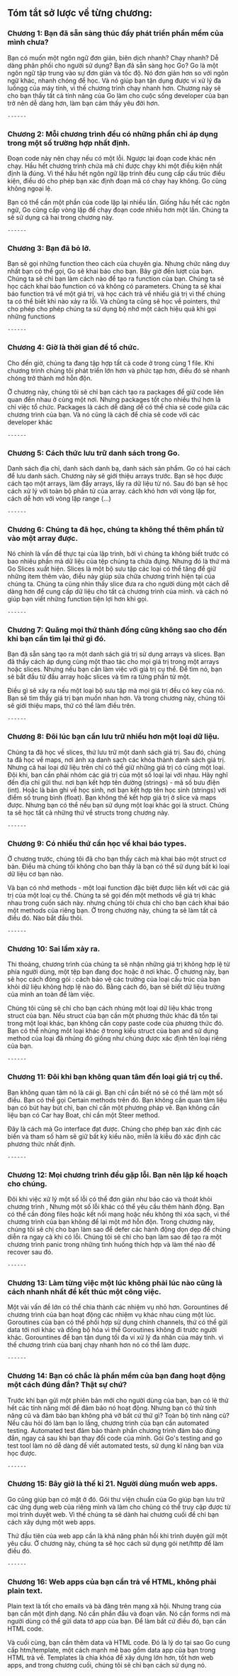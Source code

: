 ## Tóm tắt sở lược về từng chương:

### Chương 1:  Bạn đã sẵn sàng thúc đẩy phát triển phần mềm của mình chưa?
Bạn có muốn một ngôn ngữ đơn giản, biên dịch nhanh? Chạy nhanh? Dễ dàng phân phối cho người sử dụng? Bạn đã sẵn sàng học Go? Go là một ngôn ngữ tập trung vào sự đơn giản và tốc độ. Nó đơn giản hơn so với ngôn ngữ khác, nhanh chóng để học. Và nó giúp bạn tận dụng được vi xử lý đa luồngg của máy tính, vì thế chương trình chạy nhanh hơn.  Chương này sẽ cho bạn thấy tất cả tính năng của Go làm cho cuộc sống developer của bạn trở nên dễ dàng hơn, làm bạn cảm thấy yêu đời hơn.

``` ------ ```

### Chương 2: Mỗi chương trình đểu có những phần chỉ áp dụng trong một số trường hợp nhất định.
Đoạn code này nên chạy nếu có một lỗi. Ngược lại đoạn code khác nên chạy.  Hầu hết chương trình chứa mã chỉ được chạy khi một điều kiện nhất định là đúng. Vì thế hầu hết ngôn ngữ lập trình đều cung cấp cấu trúc điều kiện, điều dó cho phép bạn xác định đoạn mã có chạy hay không. Go cũng không ngoại lệ.

Bạn có thể cần một phần của code lặp lại nhiều lần. Giống hầu hết các ngôn ngữ, Go cũng cấp vòng lặp để chạy đoạn code nhiều hơn một lần. Chúng ta sẽ sử dụng cả hai trong chương này.

 ``` ------ ```

### Chương 3: Bạn đã bỏ lỡ.
Bạn sẽ gọi những function theo cách của chuyên gia. Nhưng chức năng duy nhất bạn có thể gọi, Go sẽ khai báo cho bạn. Bây giờ đến lượt của bạn. Chúng ta sẽ chỉ bạn làm cách nào để tạo ra function của bạn. Chúng ta sẽ học cách khai báo function có và không có parameters. Chúng ta sẽ khai báo function trả về một giá trị, và học cách trả về nhiều giá trị vì thế chúng ta có thể biết khi nào xảy ra lỗi. Và chũng ta cũng sẽ học về pointers, thứ cho phép cho phép chúng ta sử dụng bộ nhớ một cách hiệu quả khi gọi những functions

``` ------ ```

### Chương 4: Giờ là thời gian để tổ chức.
Cho đến giờ, chúng ta đang tập hợp tất cả code ở trong cùng 1 file. Khi chương trình chúng tôi phát triển lớn hơn và phức tạp hơn, điều đó sẽ nhanh chóng trở thành mớ hỗn độn.

Ở chương này, chúng tôi sẽ chỉ bạn cách tạo ra packages để giữ code liên quan đến nhau ở cùng một nơi. Nhưng packages tốt cho nhiều thứ hơn là chỉ việc tổ chức.  Packages là cách dễ dàng dể có thể chia sẻ code giữa các chương trình của bạn. Và nó cũng là cách để chia sẽ code với các developer khác

``` ------ ```

### Chương 5: Cách thức lưu trữ danh sách trong Go.
Danh sách địa chỉ, danh sách danh bạ, danh sách sản phẩm. Go có hai cách để lưu danh sách. Chương này sẽ giới thiệu arrays trước. Bạn sẽ học được cách tạo một arrays, làm đẩy arrays, lấy ra dữ liệu từ nó. Sau đó bạn sẽ học cách xử lý với toàn bộ phần tử của array. cách khó hơn với vòng lặp for, cách dễ hơn với vòng lặp range (...)

``` ------ ```

### Chương 6: Chúng ta đã học, chúng ta không thể thêm phần tử vào một array được.
Nó chính là vấn đề thực tại của lập trình, bởi vì chúng ta không biết trước có bao nhiêu phần mà dữ liệu của tệp chúng ta chứa đựng. Nhưng đó là thứ mà Go Slices xuất hiện. Slices là một bộ sưu tập các loại có thể tăng để giữ những item thêm vào, điều này giúp sửa chữa chương trình hiện tại của chúng ta. Chúng ta cũng nhìn thấy slice đưa ra cho người dùng một cách dễ dàng hơn để cung cấp dữ liệu cho tất cả chương trình của mình. và cách nó giúp bạn viết những function tiện lợi hơn khi gọi.

``` ------ ```

### Chương 7: Quăng mọi thứ thành đống cũng không sao cho đến khi bạn cần tìm lại thứ gì đó.
Bạn đã sẵn sàng tạo ra một danh sách giá trị sử dụng arrays và slices. Bạn đã thấy cách áp dụng cùng một thao tác cho mọi giá trị trong một arrays hoặc slices. Nhưng nếu bạn cần làm việc với giá trị cụ thể. Để tìm nó, bạn sẽ bắt đầu từ đầu array hoặc slices và tìm ra từng phần tử một.

Điều gì sẽ xảy ra nếu một loại bộ sưu tập mà mọi giá trị đều có key của nó. Bạn sẽ tìm thấy giá trị bạn muốn nhan hơn. Và trong chương này, chúng tôi sẽ giới thiệu maps, thứ có thể làm điều trên.

``` ------ ```

### Chương 8: Đôi lúc bạn cần lưu trữ nhiều hơn một loại dữ liệu.
Chúng ta đã học về slices, thứ lưu trữ một danh sách giá trị. Sau đó, chúng ta đã học về maps, nơi ánh xạ danh sạch các khóa thành danh sách giá trị. Nhưng cả hai loại dữ liệu trên chỉ có thể giữ những giá trị có cũng một loại. Đôi khi, bạn cần phải  nhóm các giá trị của một số loại lại với nhau. Hãy nghĩ đến địa chỉ gửi thư. nơi bạn kết hợp tên đường (strings) - mã số bưu điện (int). Hoặc là bản ghi về học sinh, nơi bạn kết hợp tên học sinh (strings) với điểm số trung bình (float). Bạn không thể kết hợp giá trị ở slice và maps được. Nhưng bạn có thể nếu bạn sử dụng một loại khác gọi là struct. Chúng ta sẽ học tất cả những thứ về structs trong chương này.

``` ------ ```

### Chương 9: Có nhiều thứ cần học về khai báo types.
Ở chương trước, chúng tôi đã cho bạn thấy cách mà khai báo một struct cơ bản. Điều mà chúng tôi không cho bạn thấy là bạn có thể sử dụng bất kì loại dữ liệu cơ bạn nào.

Và bạn có nhớ methods - một loại function đặc biệt được liên kết với các giá trị của một loại cụ thể. Chúng ta sẽ gọi đến một methods về giá trị khác nhau trong cuốn sách này. nhưng chúng tôi chưa chỉ cho bạn cách khai báo một methods của riêng bạn. Ở trong chương này, chúng ta sẽ làm tất cả điều đó. Nào bắt đầu thôi.

``` ------ ```

### Chương 10:  Sai lầm xảy ra.
Thi thoảng, chương trình của chúng ta sẽ nhận những giá trị không hợp lệ từ phía người dùng, một tệp bạn đang đọc hoặc ở nơi khác. Ở chương này, bạn sẽ học cách đóng gói : cách bảo vệ các trường của loại cấu trúc của bạn khỏi dữ liệu không hợp lệ nào đó. Bằng cách đó, bạn sẽ biết dữ liệu trường của mình an toàn để làm việc.

Chúng tôi cũng sẽ chỉ cho bạn cách nhúng một loại dữ liệu khác trong struct của bạn. Nếu struct của bạn cần một phương thức khác đã tồn tại trong một loại khác, bạn không cần copy paste code của phương thức đó. Bạn có thể nhúng môt loại  khác ở trong kiểu struct của bạn and sử dụng method của loại đã nhúng đó giống như chúng được xác định tên loại riêng của bạn.

``` ------ ```

### Chương 11: Đôi khi bạn không quan tâm đến loại giá trị cụ thể.
Bạn không quan tâm nó là cái gì. Bạn chỉ cần biết nó sẽ có thể làm một số điều. Bạn có thể gọi Certain methods trên đó. Bạn không cần quan tâm liệu bạn có bút hay bút chì,  bạn chỉ cần một phương pháp vẽ. Bạn không cần liệu bạn có Car hay Boat, chỉ cần một Steer method.

Đây là cách mà Go interface đạt được. Chúng cho phép bạn xác định các biến và tham số hàm sẽ giữ bất ký kiểu não, miễn là kiễu đó xác định các phương thức nhất định.

``` ------ ```

### Chương 12: Mọi chương trình đều gặp lỗi. Bạn nên lập kế hoạch cho chúng.
Đôi khi việc xử lý một số lỗi có thể đơn giản như báo cáo và thoát khỏi chương trình , Nhưng một số lỗi khác có thể yêu cầu thêm hành động. Bạn có thể cần đóng files hoặc kết nối mạng hoặc nếu không thì xóa sạch, vì thế chương trình của bạn không để lại một mớ hỗn độn. Trong chương này, chúng tôi sẽ chị cho bạn làm sao để defer các hành động dọn dẹp để chúng diễn ra ngay cả khi có lỗi. Chúng tôi sẽ chỉ cho bạn làm sao để tạo ra một chương trình panic trong những tình huống thích hợp và làm thế nào để recover sau đó.

``` ------ ```

### Chương 13:  Làm từng việc một lúc không phải lúc nào cũng là cách nhanh nhất để kết thúc một công việc.
Một vài vấn đề lớn có thể chia thành các nhiệm vụ nhỏ hơn. Gorountines để chương trình của bạn hoạt động các nhiệm vụ khác nhau cùng một lúc. Goroutines của bạn có thể phối hợp sử dụng chính channels, thứ có thể gửi data tới nơi khác và đồng bộ hóa vì thế  Goroutines không đi trước người khác. Gorountines để bạn tận dụng tối đa vi xử lý đa nhân của máy tính. vì thế chương trình của banj chạy nhanh hơn nó có thể làm được.

``` ------ ```

### Chương 14: Bạn có chắc là phần mềm của bạn đang hoạt động một cách đúng đắn? Thật sự chứ?
Trước khi bạn gửi một phiên bản mới cho người dùng của bạn, bạn có lẽ thử hết các tính năng mới để đảm bảo nó hoạt động. Nhưng bạn có thử tính năng cũ và đảm bảo bạn không phá vỡ bất cứ thứ gì? Toàn bộ tính năng cũ? Nếu câu hỏi đó làm bạn lo lắng, chương trình của bạn cần automated testing. Automated test đảm bảo thành phần chương trình đảm bảo đúng đắn, ngay cả sau khi bạn thay đổi code của mình. Gói Go's testing and go test tool làm nó dễ dàng để viết automated tests, sử dụng kĩ năng bạn vừa học được.

``` ------ ```

### Chương 15: Bây giờ là thế kỉ 21. Người dùng muốn web apps.
Go cũng giúp bạn có mặt ở đó. Gói thư viện chuẩn của Go giúp  bạn lưu trữ các ứng dụng web của riêng mình và làm cho chũng có thể truy cập được từ mọi trình duyệt web. Vì thế chúng ta sẽ dành hai chương cuối để chỉ bạn cách xây dựng một web apps.

Thứ đầu tiên của web app cần là khả năng phản hồi khi trình duyện gửi một yêu cầu. Ở chương này, chúng ta sẽ học cách sử dụng gói net/http để làm điều đó.

``` ------ ```

### Chương 16: Web apps của bạn cần trả về HTML, không phải plain text.
Plain text là tốt cho emails và bà đăng trên mạng xã hội. Nhưng trang của bạn cần một định dạng. Nó cần phần đầu và đoạn văn. Nó cần forms nơi mà người dùng có thể gửi data tớ app của bạn. Để làm bất cứ điều đó, bạn cần HTML code.

Và cuối cùng, bạn cần thêm data và HTML code.  Đó là lý do tại sao Go cung cấp htm/template, một cách mạnh mẽ bao gồm data app của bạn trong HTML trả về.  Templates là chìa khóa để xây dựng lớn hơn, tốt hơn web apps, and trong chương cuối, chúng tôi sẽ chỉ bạn cách sử dụng nó.
